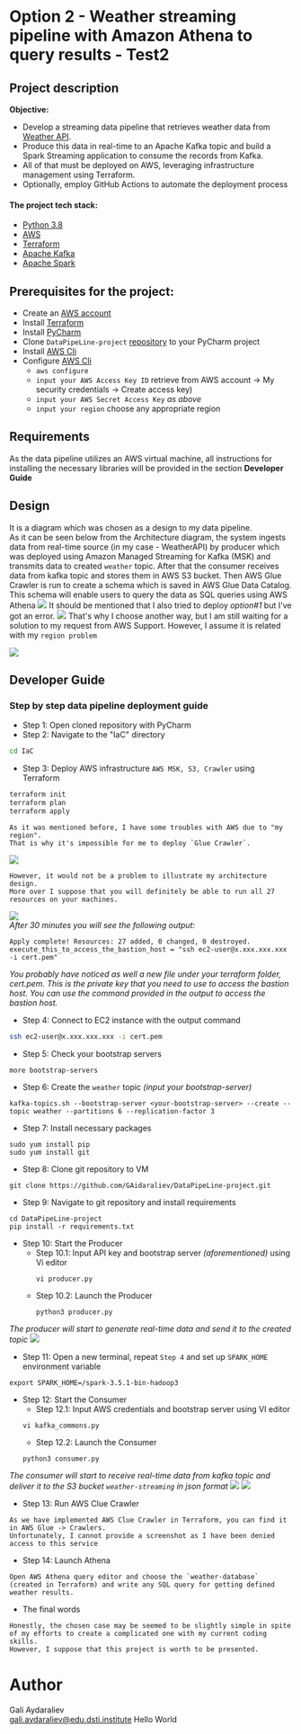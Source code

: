 # Option 2 - Weather streaming pipeline with Amazon Athena to query results - Test2
## Project description
**Objective:** 
- Develop a streaming data pipeline that retrieves weather data from  [Weather API](https://www.weatherapi.com/).
- Produce this data in real-time to an Apache Kafka topic and build a Spark Streaming application to consume the records from Kafka.
- All of that must be deployed on AWS, leveraging infrastructure management using Terraform.
- Optionally, employ GitHub Actions to automate the deployment process

#### The project tech stack:
- [Python 3.8](https://www.python.org/downloads/)
- [AWS](https://aws.amazon.com/ru/)
- [Terraform](https://developer.hashicorp.com/terraform/downloads)
- [Apache Kafka](https://kafka.apache.org/)
- [Apache Spark](https://spark.apache.org/)

## Prerequisites for the project:

- Create an [AWS account](https://portal.aws.amazon.com/billing/signup?nc2=h_ct&src=header_signup&redirect_url=https%3A%2F%2Faws.amazon.com%2Fregistration-confirmation&language=ru_ru#/start/email)
- Install [Terraform](https://app.tango.us/app/workflow/Downloading-Terraform-on-Windows--A-Quick-Tutorial-63634416f09348c4857f64e3804235a2)
- Install [PyCharm](https://www.jetbrains.com/pycharm/download/)
- Clone `DataPipeLine-project` [repository](https://github.com/GAidaraliev/DataPipeLine-project.git) to your PyCharm project
- Install [AWS Cli](https://scriptcrunch.com/install-aws-cli-guide/)
- Configure [AWS Cli](https://scriptcrunch.com/install-aws-cli-guide/)
  - `aws configure`
  - `input your AWS Access Key ID` retrieve from AWS account -> My security credentials -> Create access key)
  - `input your AWS Secret Access Key` *as above*
  - `input your region` choose any appropriate region 

## Requirements
As the data pipeline utilizes an AWS virtual machine, all instructions for installing the necessary libraries will be provided in the section **Developer Guide**

## Design
It is a diagram which was chosen as a design to my data pipeline.\
As it can be seen below from the Architecture diagram, the system ingests data from real-time source (in my case - WeatherAPI) by producer which was deployed using Amazon Managed Streaming for Kafka (MSK) and transmits data to created `weather` topic.
After that the consumer receives data from kafka topic and stores them in AWS S3 bucket. 
Then AWS Glue Crawler is run to create a schema which is saved in AWS Glue Data Catalog. 
This schema will enable users to query the data as SQL queries using AWS Athena 
![](images/option2.png)
It should be mentioned that I also tried to deploy *option#1* but I've got an error.
![](images/error.png)
That's why I choose another way, but I am still waiting for a solution to my request from AWS Support. However, I assume it is related with my `region problem` 

![](images/request.png)

## Developer Guide
### Step by step data pipeline deployment guide
- Step 1: Open cloned repository with PyCharm
- Step 2: Navigate to the "IaC" directory
```bash
cd IaC
```
- Step 3: Deploy AWS infrastructure `AWS MSK, S3, Crawler` using Terraform
```bash
terraform init
terraform plan
terraform apply
```

```
As it was mentioned before, I have some troubles with AWS due to "my region".
That is why it's impossible for me to deploy `Glue Crawler`. 
```
![](images/crawler.png)
```
However, it would not be a problem to illustrate my architecture design. 
More over I suppose that you will definitely be able to run all 27 resources on your machines.
```
![](images/tfplan.png)\
*After 30 minutes you will see the following output:*
```
Apply complete! Resources: 27 added, 0 changed, 0 destroyed.
execute_this_to_access_the_bastion_host = "ssh ec2-user@x.xxx.xxx.xxx -i cert.pem"
```
*You probably have noticed as well a new file under your terraform folder, cert.pem. This is the private key that you need to use to access the bastion host. You can use the command provided in the output to access the bastion host.*
- Step 4: Connect to EC2 instance with the output command
```bash
ssh ec2-user@x.xxx.xxx.xxx -i cert.pem
```
- Step 5: Check your bootstrap servers
```
more bootstrap-servers
```
- Step 6: Create the `weather` topic *(input your bootstrap-server)*
```
kafka-topics.sh --bootstrap-server <your-bootstrap-server> --create --topic weather --partitions 6 --replication-factor 3
```
- Step 7: Install necessary packages
```
sudo yum install pip
sudo yum install git
```
- Step 8: Clone git repository to VM
```
git clone https://github.com/GAidaraliev/DataPipeLine-project.git
```
- Step 9: Navigate to git repository and install requirements
```
cd DataPipeLine-project
pip install -r requirements.txt
```
- Step 10: Start the Producer
  - Step 10.1: Input API key and bootstrap server *(aforementioned)* using Vi editor
    ```
    vi producer.py
    ```
  - Step 10.2: Launch the Producer
    ```
    python3 producer.py 
    ```
*The producer will start to generate real-time data and send it to the created topic*
![](images/producer.png)

- Step 11: Open a new terminal, repeat `Step 4` and set up `SPARK_HOME` environment variable
```
export SPARK_HOME=/spark-3.5.1-bin-hadoop3
```
- Step 12: Start the Consumer
  - Step 12.1: Input AWS credentials and bootstrap server using VI editor
  ```
  vi kafka_commons.py
  ```
  - Step 12.2: Launch the Consumer
  ```
  python3 consumer.py
  ```
*The consumer will start to receive real-time data from kafka topic and deliver it to the S3 bucket `weather-streaming` in json format* 
![](images/consumer.png)
![](images/S3.png)

- Step 13: Run AWS Clue Crawler
```
As we have implemented AWS Clue Crawler in Terraform, you can find it in AWS Glue -> Crawlers. 
Unfortunately, I cannot provide a screenshot as I have been denied access to this service
```
- Step 14: Launch Athena
```
Open AWS Athena query editor and choose the `weather-database` (created in Terraform) and write any SQL query for getting defined weather results.
```
- The final words 
```
Honestly, the chosen case may be seemed to be slightly simple in spite of my efforts to create a complicated one with my current coding skills. 
However, I suppose that this project is worth to be presented.
```
# Author
Gali Aydaraliev\
gali.aydaraliev@edu.dsti.institute
Hello World













